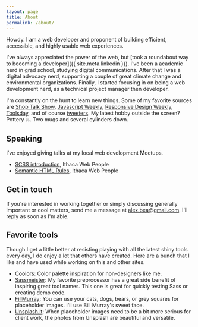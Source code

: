```yaml
---
layout: page
title: About
permalink: /about/
---
```


Howdy. I am a web developer and proponent of building efficient, accessible, and highly usable web experiences.

I've always appreciated the power of the web, but [took a roundabout way to becoming a developer]({{ site.meta.linkedin }}). I've been a academic nerd in grad school, studying digital communications. After that I was a digital advocacy nerd, supporting a couple of great climate change and environmental organizations. Finally, I started focusing in on being a web development nerd, as a technical project manager then developer.

I'm constantly on the hunt to learn new things. Some of my favorite sources are [Shop Talk Show](http://shoptalkshow.com/), [Javascript Weekly](https://javascriptweekly.com/), [Responsive Design Weekly](https://responsivedesign.is/), [Toolsday](https://spec.fm/podcasts/toolsday), and of course [tweeters](https://twitter.com/alexbea/lists/web-development). My latest hobby outside the screen? Pottery 💥. Two mugs and several cylinders down.

## Speaking

I've enjoyed giving talks at my local web development Meetups.

- [SCSS introduction](http://alexbea.com/2016/06/09/sass-talk.html), Ithaca Web People
- [Semantic HTML Rules](http://alexbea.com/2016/02/15/semantic-html5-talk.html), Ithaca Web People

## Get in touch

If you're interested in working together or simply discussing generally important or cool matters, send me a message at [alex.bea@gmail.com](mailto:alex.bea@gmail.com). I'll reply as soon as I'm able.

## Favorite tools

Though I get a little better at resisting playing with all the latest shiny tools every day, I do enjoy a lot that others have created. Here are a bunch that I like and have used while working on this and other sites.

- [Coolors](http://coolors.co/app/): Color palette inspiration for non-designers like me.
- [Sassmeister](http://www.sassmeister.com/): My favorite preprocessor has a great side benefit of inspiring great tool names. This one is great for quickly testing Sass or creating demo code.
- [FillMurray](http://www.fillmurray.com/): You can use your cats, dogs, bears, or grey squares for placeholder images. I'll use Bill Murray's sweet face.
- [Unsplash.it](https://unsplash.it/): When placeholder images need to be a bit more serious for client work, the photos from Unsplash are beautiful and versatile.
